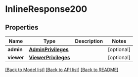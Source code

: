 # InlineResponse200

## Properties
Name | Type | Description | Notes
------------ | ------------- | ------------- | -------------
**admin** | [**AdminPrivileges**](AdminPrivileges.md) |  | [optional] 
**viewer** | [**ViewerPrivileges**](ViewerPrivileges.md) |  | [optional] 

[[Back to Model list]](../README.md#documentation-for-models) [[Back to API list]](../README.md#documentation-for-api-endpoints) [[Back to README]](../README.md)


